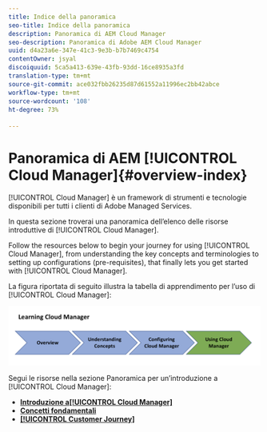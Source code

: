 ```yaml
---
title: Indice della panoramica
seo-title: Indice della panoramica
description: Panoramica di AEM Cloud Manager
seo-description: Panoramica di Adobe AEM Cloud Manager
uuid: d4a23a6e-347e-41c3-9e3b-b7b7469c4754
contentOwner: jsyal
discoiquuid: 5ca5a413-639e-43fb-93dd-16ce8935a3fd
translation-type: tm+mt
source-git-commit: ace032fbb26235d87d61552a11996ec2bb42abce
workflow-type: tm+mt
source-wordcount: '108'
ht-degree: 73%

---
```



# Panoramica di AEM [!UICONTROL Cloud Manager]{#overview-index}

[!UICONTROL Cloud Manager] è un framework di strumenti e tecnologie disponibili per tutti i clienti di Adobe Managed Services.

In questa sezione troverai una panoramica dell’elenco delle risorse introduttive di [!UICONTROL Cloud Manager].

Follow the resources below to begin your journey for using [!UICONTROL Cloud Manager], from understanding the key concepts and terminologies to setting up configurations (pre-requisites), that finally lets you get started with [!UICONTROL Cloud Manager].

La figura riportata di seguito illustra la tabella di apprendimento per l’uso di [!UICONTROL Cloud Manager]:

![](assets/screen_shot_2018-05-04at94510pm.png)

Segui le risorse nella sezione Panoramica per un’introduzione a [!UICONTROL Cloud Manager]:

* **[Introduzione a[!UICONTROL Cloud Manager]](introduction-to-cloud-manager.md)**
* **[Concetti fondamentali](key-concepts.md)**
* **[[!UICONTROL Customer Journey]](customer-journey.md)**

